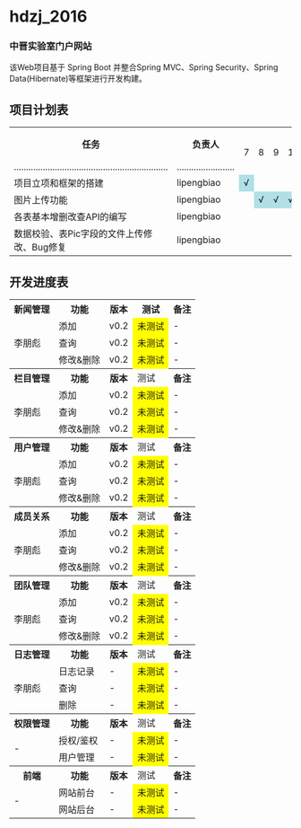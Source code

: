 # hdzj_2016
### 中晋实验室门户网站
该Web项目基于 Spring Boot 并整合Spring MVC、Spring Security、Spring  Data(Hibernate)等框架进行开发构建。

## 项目计划表
<table class = "table">
    <tr>
        <th rowspan = "2">任务</th>
        <th rowspan = "2">负责人</th>
        <th colspan = "20">进度 (月份)</th>
        <th rowspan = "2">备注</th>
    </tr>
    <tr>
        <td>7</td><td>8</td><td>9</td><td>10</td><td>11</td><td>12</td><td>13</td><td>14</td><td>15</td><td>16</td><td>17</td><td>18</td><td>19</td><td>20</td><td>21</td><td>22</td><td>23</td><td>24</td><td>25</td><td>26</td>
    </tr>
    <tr>
            <td>................................................................</td>
            <td>........................</td>
            <td></td><td></td><td></td><td></td><td></td><td></td><td></td><td></td><td></td><td></td><td></td><td></td><td></td><td></td><td></td><td></td><td></td><td></td><td></td><td></td>
            <td>................................................................</td>
    </tr>
    <tr>
        <td>项目立项和框架的搭建</td>
        <td>lipengbiao</td>
        <td bgcolor=PowderBlue>√</td><td></td><td></td><td></td><td></td><td></td><td></td><td></td><td></td><td></td><td></td><td></td><td></td><td></td><td></td><td></td><td></td><td></td><td></td><td></td>
        <td>-</td>
    </tr>
    <tr>
        <td>图片上传功能</td>
        <td>lipengbiao</td>
        <td></td><td bgcolor=PowderBlue>√</td><td bgcolor=PowderBlue>√</td><td bgcolor=PowderBlue>√</td><td></td><td></td><td></td><td></td><td></td><td></td><td></td><td></td><td></td><td></td><td></td><td></td><td></td><td></td><td></td><td></td>
        <td>-</td>
    </tr>
    <tr>
        <td>各表基本增删改查API的编写</td>
        <td>lipengbiao</td>
        <td></td><td></td><td></td><td></td><td bgcolor=PowderBlue>√</td><td bgcolor=PowderBlue>√</td><td bgcolor=PowderBlue>√</td><td bgcolor=PowderBlue>√</td><td bgcolor=PowderBlue>√</td><td></td><td></td><td></td><td></td><td></td><td></td><td></td><td></td><td></td><td></td><td></td>
        <td>-</td>
    </tr>
    <tr>
        <td>数据校验、表Pic字段的文件上传修改、Bug修复</td>
        <td>lipengbiao</td>
        <td></td><td></td><td></td><td></td><td></td><td></td><td></td><td></td><td></td><td bgcolor=PowderBlue>√</td><td></td><td></td><td></td><td></td><td></td><td></td><td></td><td></td><td></td><td></td>
        <td>-</td>
    </tr>
</table>

## 开发进度表
<table align="center"  style = "white-space: nowrap;">
    <tr>
        <th>新闻管理</th>
        <th>功能</th>
        <th>版本</th>
        <th>测试</th>
        <th>备注</th>
    </tr>
    <tr>
        <td rowspan = "3">李朋彪</td>
        <td>添加</td>
        <td>v0.2</td>
        <td bgcolor= Yellow>未测试</td>
        <td>-</td>
    </tr>
    <tr>
        <td>查询</td>
        <td>v0.2</td>
        <td bgcolor= Yellow>未测试</td>
        <td>-</td>
    </tr>
    <tr>
        <td>修改&删除</td>
        <td>v0.2</td>
        <td bgcolor= Yellow>未测试</td>
        <td>-</td>
    </tr>
        <tr>
        <th>栏目管理</th>
        <th>功能</th>
        <th>版本</th>
        <td>测试</td>
        <th>备注</th>
    </tr>
    <tr>
        <td rowspan = "3">李朋彪</td>
        <td>添加</td>
        <td>v0.2</td>
        <td bgcolor= Yellow>未测试</td>
        <td>-</td>
    </tr>
    <tr>
        <td>查询</td>
        <td>v0.2</td>
        <td bgcolor= Yellow>未测试</td>
        <td>-</td>
    </tr>
    <tr>
        <td>修改&删除</td>
        <td>v0.2</td>
        <td bgcolor= Yellow>未测试</td>
        <td>-</td>
    </tr>
        <tr>
        <th>用户管理</th>
        <th>功能</th>
        <th>版本</th>
        <td>测试</td>
        <th>备注</th>
    </tr>
    <tr>
        <td rowspan = "3">李朋彪</td>
        <td>添加</td>
        <td>v0.2</td>
        <td bgcolor= Yellow>未测试</td>
        <td>-</td>
    </tr>
    <tr>
        <td>查询</td>
        <td>v0.2</td>
        <td bgcolor= Yellow>未测试</td>
        <td>-</td>
    </tr>
    <tr>
        <td>修改&删除</td>
        <td>v0.2</td>
        <td bgcolor= Yellow>未测试</td>
        <td>-</td>
    </tr>
        <tr>
        <th>成员关系</th>
        <th>功能</th>
        <th>版本</th>
        <td>测试</td>
        <th>备注</th>
    </tr>
    <tr>
        <td rowspan = "3">李朋彪</td>
        <td>添加</td>
        <td>v0.2</td>
        <td bgcolor= Yellow>未测试</td>
        <td>-</td>
    </tr>
    <tr>
        <td>查询</td>
        <td>v0.2</td>
        <td bgcolor= Yellow>未测试</td>
        <td>-</td>
    </tr>
    <tr>
        <td>修改&删除</td>
        <td>v0.2</td>
        <td bgcolor= Yellow>未测试</td>
        <td>-</td>
    </tr>
        <tr>
        <th>团队管理</th>
        <th>功能</th>
        <th>版本</th>
        <td>测试</td>
        <th>备注</th>
    </tr>
    <tr>
        <td rowspan = "3">李朋彪</td>
        <td>添加</td>
        <td>v0.2</td>
        <td bgcolor= Yellow>未测试</td>
        <td>-</td>
    </tr>
    <tr>
        <td>查询</td>
        <td>v0.2</td>
        <td bgcolor= Yellow>未测试</td>
        <td>-</td>
    </tr>
    <tr>
        <td>修改&删除</td>
        <td>v0.2</td>
        <td bgcolor= Yellow>未测试</td>
        <td>-</td>
    </tr>
    <tr>
        <th>日志管理</th>
        <th>功能</th>
        <th>版本</th>
        <td>测试</td>
        <th>备注</th>
    </tr>
    <tr>
        <td rowspan = "3">李朋彪</td>
        <td>日志记录</td>
        <td>-</td>
        <td bgcolor= Yellow>未测试</td>
        <td>-</td>
    </tr>
    <tr>
        <td>查询</td>
        <td>-</td>
        <td bgcolor= Yellow>未测试</td>
        <td>-</td>
    </tr>
    <tr>
        <td>删除</td>
        <td>-</td>
        <td bgcolor= Yellow>未测试</td>
        <td>-</td>
    </tr>
    <tr>
        <th>权限管理</th>
        <th>功能</th>
        <th>版本</th>
        <td>测试</td>
        <th>备注</th>
    </tr>
    <tr>
        <td rowspan = "2">-</td>
        <td>授权/鉴权</td>
        <td>-</td>
        <td bgcolor= Yellow>未测试</td>
        <td>-</td>
    </tr>
    <tr>
        <td>用户管理</td>
        <td>-</td>
        <td bgcolor= Yellow>未测试</td>
        <td>-</td>
    </tr>
    <tr>
        <th>前端</th>
        <th>功能</th>
        <th>版本</th>
        <td>测试</td>
        <th>备注</th>
    </tr>
    <tr>
        <td rowspan = "3">-</td>
        <td>网站前台</td>
        <td>-</td>
        <td bgcolor= Yellow>未测试</td>
        <td>-</td>
    </tr>
    <tr>
        <td>网站后台</td>
        <td>-</td>
        <td bgcolor= Yellow>未测试</td>
        <td>-</td>
    </tr>
</table>
